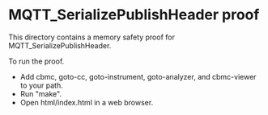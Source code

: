 # MQTT_SerializePublishHeader proof

This directory contains a memory safety proof for MQTT_SerializePublishHeader.

To run the proof.

- Add cbmc, goto-cc, goto-instrument, goto-analyzer, and cbmc-viewer to your
  path.
- Run "make".
- Open html/index.html in a web browser.
